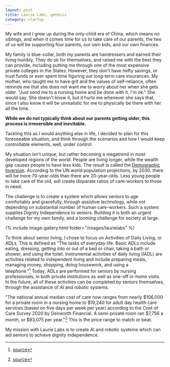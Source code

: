 ```yaml
---
layout: post
title: Laurie Labs, genesis
category: startup
---
```


My wife and I grew up during the only-child era of China, which means no
siblings, and when it comes time for us to take care of our parents, the
two of us will be supporting four parents, our own kids, and our own
finances.

My family is blue-collar, both my parents are hairdressers and earned
their living humbly. They do ok for themselves, and raised me with the
best they can provide, including putting me through one of the most
expensive private colleges in the States. However, they don't have hefty
savings, or trust funds or ever spent time figuring out long-term care
insurances. My mother, who taught me to have grit and the values of
self-reliance, often reminds me that she does not want me to worry about
her when she gets older. "Just send me to a nursing home and be done
with it, I'm ok." She would say. She doesn't know it, but it hurts me
whenever she says that, since I also know it will be unrealistic for me
to physically be there with her all the time.

**While we do not typically think about our parents getting older, this
process is irreversible and inevitable.**

Tackling this as I would anything else in life, I decided to plan for
this foreseeable situation, and think through the scenarios and how I
would keep controllable elements, well, under control.

My situation isn't unique, but rather becoming a megatrend in most
developed regions of the world. People are living longer, while the
wealth gap causes people to have less kids. The result is called the
[Demographic
Inversion](https://prospect.org/article/demographic-inversion./_).
According to the UN world population projections, by 2030, there will be
more 70-year-olds than there are 20-year-olds. Less young people to take
care of the old, will create disparate ratios of care-workers to those
in need.

The challenge is to create a system which allows seniors to age
comfortably and gracefully, through assistive technology, while not
depending on substantial number of human care-workers. Such a system
supplies Dignity Independence to seniors. Building it is both an urgent
challenge for my own family, and a looming challenge for society at
large.

{% include image-gallery.html folder="/images/laurielabs" %}

To think about senior living, I chose to focus on Activities of Daily
Living, or ADLs. This is defined as "The tasks of everyday life. Basic
ADLs include eating, dressing, getting into or out of a bed or chair,
taking a bath or shower, and using the toilet. Instrumental activities
of daily living (IADL) are activities related to independent living and
include preparing meals, managing money, shopping, doing housework, and
using a telephone."[^1] Today, ADLs are performed for seniors by nursing
professionals, in both private institutions as well as one-off in-home
visits. In the future, all of these activities can be completed by
seniors themselves, through the assistance of AI and robotic systems.

"The national annual median cost of care now ranges from nearly
\$106,000 for a private room in a nursing home to \$19,240 for adult day
health care services (based on five days per week per year) according to
the Cost of Care Survey 2020 by Genworth Financial. A semi-private room
ran \$7,756 a month, or \$93,075 per year."[^2] This is the price range
to match or beat.

My mission with Laurie Labs is to create AI and robotic systems which
can aid seniors to achieve dignity independence.

[^1]: [source](https://www.cancer.gov/publications/dictionaries/cancer-terms/def/adl)

[^2]: [source](https://health.usnews.com/best-nursing-homes/articles/how-to-pay-for-nursing-home-costs#:~:text=The%20national%20annual%20median%20cost,month%2C%20or%20%2493%2C075%20per%20year.)
